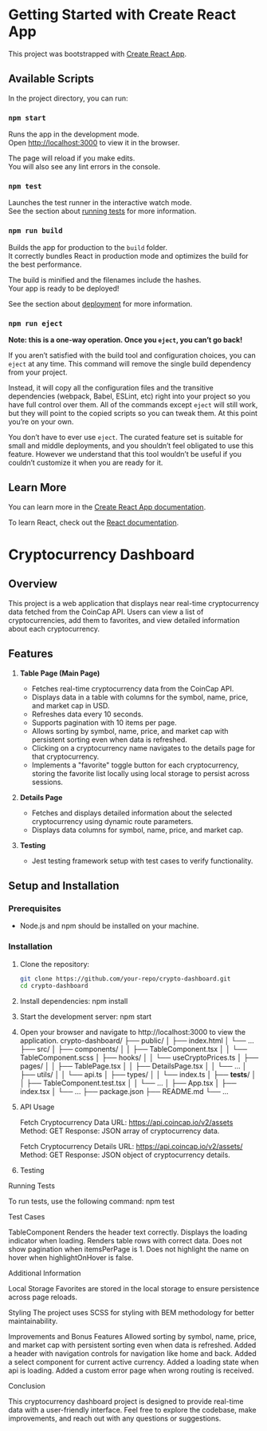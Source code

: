 # Getting Started with Create React App

This project was bootstrapped with [Create React App](https://github.com/facebook/create-react-app).

## Available Scripts

In the project directory, you can run:

### `npm start`

Runs the app in the development mode.\
Open [http://localhost:3000](http://localhost:3000) to view it in the browser.

The page will reload if you make edits.\
You will also see any lint errors in the console.

### `npm test`

Launches the test runner in the interactive watch mode.\
See the section about [running tests](https://facebook.github.io/create-react-app/docs/running-tests) for more information.

### `npm run build`

Builds the app for production to the `build` folder.\
It correctly bundles React in production mode and optimizes the build for the best performance.

The build is minified and the filenames include the hashes.\
Your app is ready to be deployed!

See the section about [deployment](https://facebook.github.io/create-react-app/docs/deployment) for more information.

### `npm run eject`

**Note: this is a one-way operation. Once you `eject`, you can’t go back!**

If you aren’t satisfied with the build tool and configuration choices, you can `eject` at any time. This command will remove the single build dependency from your project.

Instead, it will copy all the configuration files and the transitive dependencies (webpack, Babel, ESLint, etc) right into your project so you have full control over them. All of the commands except `eject` will still work, but they will point to the copied scripts so you can tweak them. At this point you’re on your own.

You don’t have to ever use `eject`. The curated feature set is suitable for small and middle deployments, and you shouldn’t feel obligated to use this feature. However we understand that this tool wouldn’t be useful if you couldn’t customize it when you are ready for it.

## Learn More

You can learn more in the [Create React App documentation](https://facebook.github.io/create-react-app/docs/getting-started).

To learn React, check out the [React documentation](https://reactjs.org/).

# Cryptocurrency Dashboard

## Overview

This project is a web application that displays near real-time cryptocurrency data fetched from the CoinCap API. Users can view a list of cryptocurrencies, add them to favorites, and view detailed information about each cryptocurrency.

## Features

1. **Table Page (Main Page)**

   - Fetches real-time cryptocurrency data from the CoinCap API.
   - Displays data in a table with columns for the symbol, name, price, and market cap in USD.
   - Refreshes data every 10 seconds.
   - Supports pagination with 10 items per page.
   - Allows sorting by symbol, name, price, and market cap with persistent sorting even when data is refreshed.
   - Clicking on a cryptocurrency name navigates to the details page for that cryptocurrency.
   - Implements a "favorite" toggle button for each cryptocurrency, storing the favorite list locally using local storage to persist across sessions.

2. **Details Page**

   - Fetches and displays detailed information about the selected cryptocurrency using dynamic route parameters.
   - Displays data columns for symbol, name, price, and market cap.

3. **Testing**
   - Jest testing framework setup with test cases to verify functionality.

## Setup and Installation

### Prerequisites

- Node.js and npm should be installed on your machine.

### Installation

1. Clone the repository:

   ```bash
   git clone https://github.com/your-repo/crypto-dashboard.git
   cd crypto-dashboard

   ```

2. Install dependencies:
   npm install

3. Start the development server:
   npm start

4. Open your browser and navigate to http://localhost:3000 to view the application.
   crypto-dashboard/
   ├── public/
   │ ├── index.html
   │ └── ...
   ├── src/
   │ ├── components/
   │ │ ├── TableComponent.tsx
   │ │ └── TableComponent.scss
   │ ├── hooks/
   │ │ └── useCryptoPrices.ts
   │ ├── pages/
   │ │ ├── TablePage.tsx
   │ │ ├── DetailsPage.tsx
   │ │ └── ...
   │ ├── utils/
   │ │ └── api.ts
   │ ├── types/
   │ │ └── index.ts
   │ ├── **tests**/
   │ │ ├── TableComponent.test.tsx
   │ │ └── ...
   │ ├── App.tsx
   │ ├── index.tsx
   │ └── ...
   ├── package.json
   ├── README.md
   └── ...

5. API Usage

   Fetch Cryptocurrency Data
   URL: https://api.coincap.io/v2/assets
   Method: GET
   Response: JSON array of cryptocurrency data.

   Fetch Cryptocurrency Details
   URL: https://api.coincap.io/v2/assets/<id>
   Method: GET
   Response: JSON object of cryptocurrency details.

6. Testing

Running Tests

To run tests, use the following command:
npm test

Test Cases

TableComponent
Renders the header text correctly.
Displays the loading indicator when loading.
Renders table rows with correct data.
Does not show pagination when itemsPerPage is 1.
Does not highlight the name on hover when highlightOnHover is false.

Additional Information

Local Storage
Favorites are stored in the local storage to ensure persistence across page reloads.

Styling
The project uses SCSS for styling with BEM methodology for better maintainability.

Improvements and Bonus Features
Allowed sorting by symbol, name, price, and market cap with persistent sorting even when data is refreshed.
Added a header with navigation controls for navigation like home and back.
Added a select component for current active currency.
Added a loading state when api is loading.
Added a custom error page when wrong routing is received. 

Conclusion

This cryptocurrency dashboard project is designed to provide real-time data with a user-friendly interface. Feel free to explore the codebase, make improvements, and reach out with any questions or suggestions.
